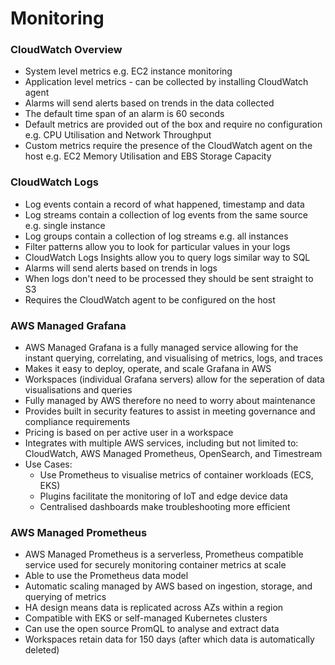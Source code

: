 # Monitoring

### CloudWatch Overview

* System level metrics e.g. EC2 instance monitoring
* Application level metrics - can be collected by installing CloudWatch
  agent
* Alarms will send alerts based on trends in the data collected
* The default time span of an alarm is 60 seconds
* Default metrics are provided out of the box and require no
  configuration e.g. CPU Utilisation and Network Throughput
* Custom metrics require the presence of the CloudWatch agent on the
  host e.g. EC2 Memory Utilisation and EBS Storage Capacity

### CloudWatch Logs

* Log events contain a record of what happened, timestamp and data
* Log streams contain a collection of log events from the same source
  e.g. single instance
* Log groups contain a collection of log streams e.g. all instances
* Filter patterns allow you to look for particular values in your logs
* CloudWatch Logs Insights allow you to query logs similar way to SQL
* Alarms will send alerts based on trends in logs
* When logs don't need to be processed they should be sent straight to
  S3
* Requires the CloudWatch agent to be configured on the host

### AWS Managed Grafana

* AWS Managed Grafana is a fully managed service allowing for the instant
  querying, correlating, and visualising of metrics, logs, and traces
* Makes it easy to deploy, operate, and scale Grafana in AWS
* Workspaces (individual Grafana servers) allow for the seperation of
  data visualisations and queries
* Fully managed by AWS therefore no need to worry about maintenance
* Provides built in security features to assist in meeting governance
  and compliance requirements
* Pricing is based on per active user in a workspace
* Integrates with multiple AWS services, including but not limited to:
  CloudWatch, AWS Managed Prometheus, OpenSearch, and Timestream
* Use Cases:
  * Use Prometheus to visualise metrics of container workloads (ECS,
    EKS)
  * Plugins facilitate the monitoring of IoT and edge device data
  * Centralised dashboards make troubleshooting more efficient

### AWS Managed Prometheus

* AWS Managed Prometheus is a serverless, Prometheus compatible service
  used for securely monitoring container metrics at scale
* Able to use the Prometheus data model
* Automatic scaling managed by AWS based on ingestion, storage, and
  querying of metrics
* HA design means data is replicated across AZs within a region
* Compatible with EKS or self-managed Kubernetes clusters
* Can use the open source PromQL to analyse and extract data
* Workspaces retain data for 150 days (after which data is automatically
  deleted)
